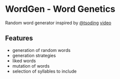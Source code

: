 # WordGen - Word Genetics

Random word generator inspired by [@tsoding](https://github.com/tsoding) [video](https://youtu.be/_rrL20htMAM?si=0AlLlLaJJ3TwFJ3I&t=2884)

## Features

- generation of random words
- generation strategies
- liked words
- mutation of words
- selection of syllables to include
